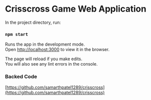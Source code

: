 # Crisscross Game Web Application 

In the project directory, run:

### `npm start`

Runs the app in the development mode.\
Open [http://localhost:3000](http://localhost:3000) to view it in the browser.

The page will reload if you make edits.\
You will also see any lint errors in the console.

### Backed Code
[https://github.com/samarthpatel1289/crisscross](https://github.com/samarthpatel1289/crisscross)



